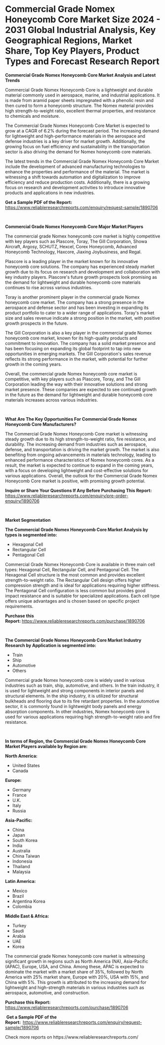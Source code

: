 <p><h1>Commercial Grade Nomex Honeycomb Core Market Size 2024 - 2031 Global Industrial Analysis, Key Geographical Regions, Market Share, Top Key Players, Product Types and Forecast Research Report</h1></p><p><strong>Commercial Grade Nomex Honeycomb Core Market Analysis and Latest Trends</strong></p>
<p><p>Commercial Grade Nomex Honeycomb Core is a lightweight and durable material commonly used in aerospace, marine, and industrial applications. It is made from aramid paper sheets impregnated with a phenolic resin and then cured to form a honeycomb structure. The Nomex material provides high strength-to-weight ratio, excellent thermal properties, and resistance to chemicals and moisture.</p><p>The Commercial Grade Nomex Honeycomb Core Market is expected to grow at a CAGR of 6.2% during the forecast period. The increasing demand for lightweight and high-performance materials in the aerospace and defense industries is a key driver for market growth. Additionally, the growing focus on fuel efficiency and sustainability in the transportation sector is also driving the demand for Nomex honeycomb core materials.</p><p>The latest trends in the Commercial Grade Nomex Honeycomb Core Market include the development of advanced manufacturing technologies to enhance the properties and performance of the material. The market is witnessing a shift towards automation and digitalization to improve efficiency and reduce production costs. Additionally, there is a growing focus on research and development activities to introduce innovative products and applications in new industries.</p></p>
<p><strong>Get a Sample PDF of the Report:&nbsp;</strong> <a href="https://www.reliableresearchreports.com/enquiry/request-sample/1890706">https://www.reliableresearchreports.com/enquiry/request-sample/1890706</a></p>
<p>&nbsp;</p>
<p><strong>Commercial Grade Nomex Honeycomb Core Major Market Players</strong></p>
<p><p>The commercial grade Nomex honeycomb core market is highly competitive with key players such as Plascore, Toray, The Gill Corporation, Showa Aircraft, Argosy, SCHUTZ, Hexcel, Corex Honeycomb, Advanced Honeycomb Technology, Haxcore, Jiaxing Joybusiness, and Regal. </p><p>Plascore is a leading player in the market known for its innovative honeycomb core solutions. The company has experienced steady market growth due to its focus on research and development and collaboration with key industry players. Plascore's future growth prospects look promising as the demand for lightweight and durable honeycomb core materials continues to rise across various industries.</p><p>Toray is another prominent player in the commercial grade Nomex honeycomb core market. The company has a strong presence in the aerospace and defense sector and has been investing in expanding its product portfolio to cater to a wider range of applications. Toray's market size and sales revenue indicate a strong position in the market, with positive growth prospects in the future.</p><p>The Gill Corporation is also a key player in the commercial grade Nomex honeycomb core market, known for its high-quality products and commitment to innovation. The company has a solid market presence and has been focusing on expanding its global footprint to tap into new opportunities in emerging markets. The Gill Corporation's sales revenue reflects its strong performance in the market, with potential for further growth in the coming years. </p><p>Overall, the commercial grade Nomex honeycomb core market is competitive, with key players such as Plascore, Toray, and The Gill Corporation leading the way with their innovative solutions and strong market presence. These companies are expected to see continued growth in the future as the demand for lightweight and durable honeycomb core materials increases across various industries.</p></p>
<p>&nbsp;</p>
<p><strong>What Are The Key Opportunities For Commercial Grade Nomex Honeycomb Core Manufacturers?</strong></p>
<p><p>The Commercial Grade Nomex Honeycomb Core market is witnessing steady growth due to its high strength-to-weight ratio, fire resistance, and durability. The increasing demand from industries such as aerospace, defense, and transportation is driving the market growth. The market is also benefiting from ongoing advancements in materials technology, leading to enhanced performance characteristics of Nomex honeycomb cores. As a result, the market is expected to continue to expand in the coming years, with a focus on developing lightweight and cost-effective solutions for various applications. Overall, the outlook for the Commercial Grade Nomex Honeycomb Core market is positive, with promising growth potential.</p></p>
<p><strong>Inquire or Share Your Questions If Any Before Purchasing This Report:</strong> <a href="https://www.reliableresearchreports.com/enquiry/pre-order-enquiry/1890706">https://www.reliableresearchreports.com/enquiry/pre-order-enquiry/1890706</a></p>
<p>&nbsp;</p>
<p><strong>Market Segmentation</strong></p>
<p><strong>The Commercial Grade Nomex Honeycomb Core Market Analysis by types is segmented into:</strong></p>
<p><ul><li>Hexagonal Cell</li><li>Rectangular Cell</li><li>Pentagonal Cell</li></ul></p>
<p><p>Commercial Grade Nomex Honeycomb Core is available in three main cell types: Hexagonal Cell, Rectangular Cell, and Pentagonal Cell. The Hexagonal Cell structure is the most common and provides excellent strength-to-weight ratio. The Rectangular Cell design offers higher compression strength and is ideal for applications requiring higher stiffness. The Pentagonal Cell configuration is less common but provides good impact resistance and is suitable for specialized applications. Each cell type offers unique advantages and is chosen based on specific project requirements.</p></p>
<p><strong>Purchase this Report:&nbsp;</strong><a href="https://www.reliableresearchreports.com/purchase/1890706">https://www.reliableresearchreports.com/purchase/1890706</a></p>
<p>&nbsp;</p>
<p><strong>The Commercial Grade Nomex Honeycomb Core Market Industry Research by Application is segmented into:</strong></p>
<p><ul><li>Train</li><li>Ship</li><li>Automotive</li><li>Others</li></ul></p>
<p><p>Commercial grade Nomex honeycomb core is widely used in various industries such as train, ship, automotive, and others. In the train industry, it is used for lightweight and strong components in interior panels and structural elements. In the ship industry, it is utilized for structural bulkheads and flooring due to its fire retardant properties. In the automotive sector, it is commonly found in lightweight body panels and energy absorption components. In other industries, Nomex honeycomb core is used for various applications requiring high strength-to-weight ratio and fire resistance.</p></p>
<p>&nbsp;</p>
<p><strong>In terms of Region, the Commercial Grade Nomex Honeycomb Core Market Players available by Region are:</strong></p>
<p>
    <p> <strong> North America: </strong>
        <ul>
            <li>United States</li>
            <li>Canada</li>
        </ul>
        </p> 
    <p> <strong> Europe: </strong>
        <ul>
            <li>Germany</li>
            <li>France</li>
            <li>U.K.</li>
            <li>Italy</li>
            <li>Russia</li>
        </ul>
        </p> 
    <p> <strong> Asia-Pacific: </strong>
        <ul>
            <li>China</li>
            <li>Japan</li>
            <li>South Korea</li>
            <li>India</li>
            <li>Australia</li>
            <li>China Taiwan</li>
            <li>Indonesia</li>
            <li>Thailand</li>
            <li>Malaysia</li>
        </ul>
        </p> 
    <p> <strong> Latin America: </strong>
        <ul>
            <li>Mexico</li>
            <li>Brazil</li>
            <li>Argentina Korea</li>
            <li>Colombia</li>
        </ul>
        </p> 
    <p> <strong> Middle East & Africa: </strong>
        <ul>
            <li>Turkey</li>
            <li>Saudi</li>
            <li>Arabia</li>
            <li>UAE</li>
            <li>Korea</li>
        </ul>
    </p>
    </p>
<p><p>The commercial grade Nomex honeycomb core market is witnessing significant growth in regions such as North America (NA), Asia-Pacific (APAC), Europe, USA, and China. Among these, APAC is expected to dominate the market with a market share of 35%, followed by North America with 25% market share, Europe with 20%, USA with 15%, and China with 5%. This growth is attributed to the increasing demand for lightweight and high-strength materials in various industries such as aerospace, automotive, and construction.</p></p>
<p><strong>Purchase this Report: </strong><a href="https://www.reliableresearchreports.com/purchase/1890706">https://www.reliableresearchreports.com/purchase/1890706</a></p>
<p>&nbsp;<strong>Get a Sample PDF of the Report:&nbsp;&nbsp;</strong><a href="https://www.reliableresearchreports.com/enquiry/request-sample/1890706">https://www.reliableresearchreports.com/enquiry/request-sample/1890706</a></p>
<p><strong></strong></p>
<p>Check more reports on https://www.reliableresearchreports.com/</p>